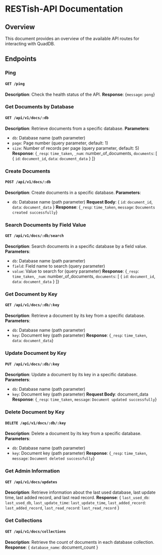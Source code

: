 # RESTish-API Documentation

## Overview
This document provides an overview of the available API routes for interacting with QuadDB.

## Endpoints

### Ping
#### `GET /ping`
**Description**: Check the health status of the API.
**Response**: {`message`: `pong`}

### Get Documents by Database
#### `GET /api/v1/docs/:db`
**Description**: Retrieve documents from a specific database.
**Parameters**:
- `db`: Database name (path parameter)
- `page`: Page number (query parameter, default: 1)
- `size`: Number of records per page (query parameter, default: 5)
**Response**: {`_resp`: `time_taken`, `_num`: number_of_documents, `documents`: [ { `id`: `document_id`, `data`: `document_data` } ]}

### Create Documents
#### `POST /api/v1/docs/:db`
**Description**: Create documents in a specific database.
**Parameters**:
- `db`: Database name (path parameter)
**Request Body**: 
{
  `id`: `document_id`, 
  `data`: `document_data`
}
**Response**: {`_resp`: `time_taken`, `message`: `Documents created successfully`}

### Search Documents by Field Value
#### `GET /api/v1/docs/:db/search`
**Description**: Search documents in a specific database by a field value.
**Parameters**:
- `db`: Database name (path parameter)
- `field`: Field name to search (query parameter)
- `value`: Value to search for (query parameter)
**Response**: {`_resp`: `time_taken`, `_num`: number_of_documents, `documents`: [ { `id`: `document_id`, `data`: `document_data` } ]}

### Get Document by Key
#### `GET /api/v1/docs/:db/:key`
**Description**: Retrieve a document by its key from a specific database.
**Parameters**:
- `db`: Database name (path parameter)
- `key`: Document key (path parameter)
**Response**: {`_resp`: `time_taken`, `data`: `document_data`}

### Update Document by Key
#### `PUT /api/v1/docs/:db/:key`
**Description**: Update a document by its key in a specific database.
**Parameters**:
- `db`: Database name (path parameter)
- `key`: Document key (path parameter)
**Request Body**: document_data
**Response**: {`_resp`: `time_taken`, `message`: `Document updated successfully`}

### Delete Document by Key
#### `DELETE /api/v1/docs/:db/:key`
**Description**: Delete a document by its key from a specific database.
**Parameters**:
- `db`: Database name (path parameter)
- `key`: Document key (path parameter)
**Response**: {`_resp`: `time_taken`, `message`: `Document deleted successfully`}

### Get Admin Information
#### `GET /api/v1/docs/updates`
**Description**: Retrieve information about the last used database, last update time, last added record, and last read record.
**Response**: 
{
  `last_used_db`: `last_used_db`,
  `last_update_time`: `last_update_time`,
  `last_added_record`: `last_added_record`,
  `last_read_record`: `last_read_record`
}

### Get Collections
#### `GET /api/v1/docs/collections`
**Description**: Retrieve the count of documents in each database collection.
**Response**: 
{
  `database_name`: document_count
}
